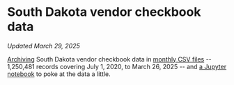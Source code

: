 # South Dakota vendor checkbook data
_Updated March 29, 2025_

[Archiving](get_latest_data.py) South Dakota vendor checkbook data in [monthly CSV files](data) -- 1,250,481 records covering July 1, 2020, to March 26, 2025 -- and [a Jupyter notebook](Analyze%20checkbook%20data.ipynb) to poke at the data a little.

